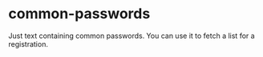 # common-passwords
Just text containing common passwords. You can use it to fetch a list for a registration. 
